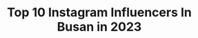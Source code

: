 ---
title: Top 10 Instagram Influencers In Busan in 2023
description: >-
  Find top Instagram influencers in Busan in 2023. Most popular hashtags: #btsarmy #jimin #parkjimin.
platform: Instagram
hits: 60
text_top: Analyze the top-rated Instagram profiles on inBeat.
text_bottom: Our platform aggregates 60 Instagram influencers like this in Busan, South Korea for you to pitch.
profiles:
  - username: "bom_vvely"
    fullname: >-
      봄
    bio: >-
      Busan
    location: "South Korea"
    followers: 2033
    engagement: 2072
    commentsToLikes: 0.039419
    id: ckf5xbnnfv3c60j23mcg979p1
    verified: false
    hashtags: ""
  - username: "khloe_1209"
    fullname: >-
      Khloe Lee 🌵 클라탕 세계여행
    bio: >-
      12년 간 해외에서 떠돌며 살다가 그 질병 때문에 한국에 갇힌 떠돌이. 어린왕자, 선인장, 마라탕❤️ 📍295 cities, 48 countries 📍 Busan, 🇰🇷 밀쿵이, 신화, 10cm, 뉴이스트, 윤종신
    location: "South Korea"
    followers: 7038
    engagement: 870
    commentsToLikes: 0.047268
    id: ckf5tjb7lhyme0j23skb3nqnw
    verified: false
    hashtags: "#princessbelle, #lionking, #beautyandthebeast, #beforecorona"
  - username: "jimiinbighit"
    fullname: >-
      PARK JIMIN  박지민  BTS
    bio: >-
      BTS JIMIN 박지민 of 방탄소년단 ♡ • #박지민 #방탄소년단 #지민 • 13 || October || 1995 • Busan , Seoul, South Korea • Vocalist , Dancer > Mochi Universe ♡ < @jimin
    location: "South Korea"
    followers: 10218
    engagement: 2310
    commentsToLikes: 0.003828
    id: ck9ha92hlbmhz0j78my9j6589
    verified: false
    hashtags: "#map, #jiminie, #jiminbts, #btsjhope"
  - username: "bleu_the_k"
    fullname: >-
      BLEU THE K
    bio: >-
      Busan, Korea. photographer. 문의는 DM only 📩
    location: "South Korea"
    followers: 58646
    engagement: 398
    commentsToLikes: 0.004884
    id: ck5q24we1ea670i11oq1laf1y
    verified: false
    hashtags: ""
  - username: "gorgeousalice_"
    fullname: >-
      Alicefilm
    bio: >-
      ㅤ @soonsoo.alice ㅤ •Photographer,Traveler• ㅤ<<Seoul, Busan , Ulsan>> ㅤ 💕Princess maker💕ㅤㅤ 상업촬영/일반인 유료촬영 -DM or kalaotalk👇🏻
    location: "South Korea"
    followers: 62342
    engagement: 210
    commentsToLikes: 0.012238
    id: ck9wdov53gl0o0j789s7sugmo
    verified: false
    hashtags: "#naturekind, #alwaysarden, #56, #rate"
  - username: "checkinbusan"
    fullname: >-
      부산을 담아요📮BUSAN 釜山
    bio: >-
      › Sharing the beauty of BUSAN › Busan postcards › 🇰🇷me 🇹🇼wife
    location: "South Korea"
    followers: 9569
    engagement: 1003
    commentsToLikes: 0.044046
    id: ck6tzs1axbite0j7180e0tkg2
    verified: false
    hashtags: ""
  - username: "lighthouse_professional_tattoo"
    fullname: >-
      ⚓️Lighthouse Tattoo Studio
    bio: >-
      • Based in Republic of Korea 🇰🇷 • Nampodong, Busan • Itaewon, Seoul • Check individual artists and contact directly ⬇️
    location: "South Korea"
    followers: 50716
    engagement: 257
    commentsToLikes: 0.003554
    id: ck5qebx8vzpxx0i1141dpfof7
    verified: false
    hashtags: ""
  - username: "vasak__"
    fullname: >-
      Vasak Tattoo
    bio: >-
      ⚓️ @lighthouse_professional_tattoo 🇰🇷 Busan ,Nampo 🔁 Seoul ,Itaewon 🍒 @_vasakvasak_ ⬇️ Open kakao 👁
    location: "South Korea"
    followers: 33628
    engagement: 463
    commentsToLikes: 0.005443
    id: ck5zqy01tvipc0i14vcxnp5hy
    verified: false
    hashtags: ""
  - username: "lushjimin"
    fullname: >-
      BTS JIMIN 지민
    bio: >-
      지민; busan, 1995
    location: "South Korea"
    followers: 88071
    engagement: 2132
    commentsToLikes: 0.003513
    id: ck15seg1jclgg0i19dcn2jomo
    verified: false
    hashtags: "#btsmemes, #junghoseok, #namjoon, #taehyung"
  - username: "rohatattoo"
    fullname: >-
      Rohatattoo
    bio: >-
      @lighthouse_professional_tattoo 현재부산입니다 디엠문의주세용 Busan now Seoul : 11월22-29일 제주도 : 12월중순 •💌rohatattoo@gmail.com
    location: "South Korea"
    followers: 21496
    engagement: 301
    commentsToLikes: 0.017299
    id: ck5qec21nzqci0i117hmi3ffv
    verified: false
    hashtags: ""
---